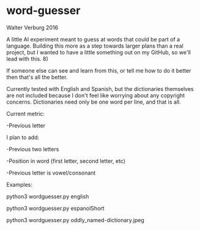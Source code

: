 # word-guesser
Walter Verburg 2016

A little AI  experiment meant to guess at words that could be part of a language. Building this more as a step towards larger plans than a real project, but I wanted to have a little something out on my GitHub, so we'll lead with this. 8)

If someone else can see and learn from this, or tell me how to do it better then that's all the better.

Currently tested with English and Spanish, but the dictionaries themselves are not included because I don't feel like worrying about any copyright concerns. Dictionaries need only be one word per line, and that is all.


Current metric:

-Previous letter


I plan to add:

-Previous two letters

-Position in word (first letter, second letter, etc)

-Previous letter is vowel/consonant


Examples:

python3 wordguesser.py english

python3 wordguesser.py espanolShort

python3 wordguesser.py oddly_named-dictionary.jpeg
